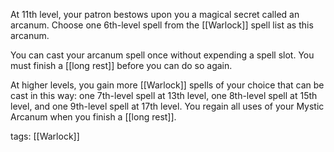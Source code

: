 At 11th level, your patron bestows upon you a magical secret called an arcanum. Choose one 6th-level spell from the [[Warlock]] spell list as this arcanum.

You can cast your arcanum spell once without expending a spell slot. You must finish a [[long rest]] before you can do so again.

At higher levels, you gain more [[Warlock]] spells of your choice that can be cast in this way: one 7th-level spell at 13th level, one 8th-level spell at 15th level, and one 9th-level spell at 17th level. You regain all uses of your Mystic Arcanum when you finish a [[long rest]].

tags: [[Warlock]]